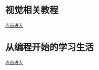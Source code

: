 # 视觉相关教程

[点击进入](https://luoyebai.github.io/doc_html/视觉组教程/dist/index.html)

# 从编程开始的学习生活
[点击进入](https://luoyebai.github.io/doc_html/从编程开始的学习/dist/index.html)
